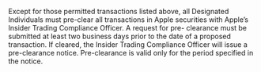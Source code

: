 Except for those permitted transactions listed above, all Designated Individuals must pre-clear all
transactions in Apple securities with Apple’s Insider Trading Compliance Officer. A request for pre-
clearance must be submitted at least two business days prior to the date of a proposed transaction. If
cleared, the Insider Trading Compliance Officer will issue a pre-clearance notice. Pre-clearance is valid
only for the period specified in the notice.